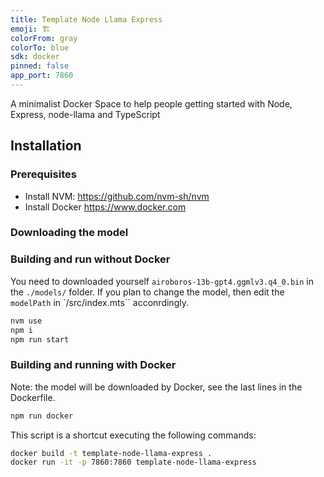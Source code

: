 ```yaml
---
title: Template Node Llama Express
emoji: 🏗️
colorFrom: gray
colorTo: blue
sdk: docker
pinned: false
app_port: 7860
---
```


A minimalist Docker Space to help people getting started with Node, Express, node-llama and TypeScript

## Installation

### Prerequisites

- Install NVM: https://github.com/nvm-sh/nvm
- Install Docker https://www.docker.com

### Downloading the model

### Building and run without Docker

You need to downloaded yourself `airoboros-13b-gpt4.ggmlv3.q4_0.bin` in the `./models/` folder.
If you plan to change the model, then edit the `modelPath` in `/src/index.mts`` acconrdingly.

```bash
nvm use
npm i
npm run start
```

### Building and running with Docker

Note: the model will be downloaded by Docker,
see the last lines in the Dockerfile.

```bash
npm run docker
```

This script is a shortcut executing the following commands:

```bash
docker build -t template-node-llama-express .
docker run -it -p 7860:7860 template-node-llama-express
```
